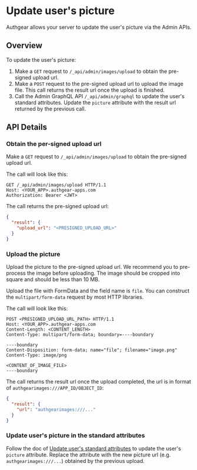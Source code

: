 # Update user's picture

Authgear allows your server to update the user's picture via the Admin APIs.

## Overview

To update the user's picture:

1. Make a `GET` request to `/_api/admin/images/upload` to obtain the pre-signed upload url.
2. Make a `POST` request to the pre-signed upload url to upload the image file. This call returns the result url once the upload is finished.
3. Call the Admin GraphQL API `/_api/admin/graphql` to update the user's standard attributes. Update the `picture` attribute with the result url returned by the previous call.

## API Details

### Obtain the per-signed upload url

Make a `GET` request to `/_api/admin/images/upload` to obtain the pre-signed upload url.

The call will look like this:

```http
GET /_api/admin/images/upload HTTP/1.1
Host: <YOUR_APP>.authgear-apps.com
Authorization: Bearer <JWT>
```

The call returns the pre-signed upload url:

```json
{
  "result": {
    "upload_url": "<PRESIGNED_UPLOAD_URL>"
  }
}
```

### Upload the picture

Upload the picture to the pre-signed upload url. We recommend you to pre-process the image before uploading. The image should be cropped into square and should be less than 10 MB.

Upload the file with FormData and the field name is `file`. You can construct the `multipart/form-data` request by most HTTP libraries.

The call will look like this:

```http
POST <PRESIGNED_UPLOAD_URL_PATH> HTTP/1.1
Host: <YOUR_APP>.authgear-apps.com
Content-Length: <CONTENT_LENGTH>
Content-Type: multipart/form-data; boundary=----boundary

----boundary
Content-Disposition: form-data; name="file"; filename="image.png"
Content-Type: image/png

<CONTENT_OF_IMAGE_FILE>
----boundary
```

The call returns the result url once the upload completed, the url is in format of `authgearimages:///APP_ID/OBJECT_ID`:

```json
{
  "result": {
    "url": "authgearimages:///..."
  }
}
```

### Update user's picture in the standard attributes

Follow the doc of [Update user's standard attributes](update-users-standard-attributes.md) to update the user's `picture` attribute. Replace the attribute with the new picture url (e.g. `authgearimages:///...`) obtained by the previous upload.
